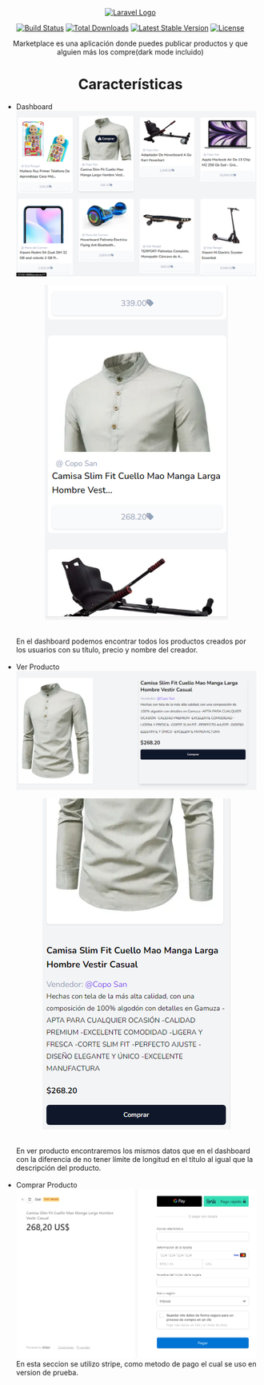 <p align="center"><a href="https://laravel.com" target="_blank"><img src="https://raw.githubusercontent.com/laravel/art/master/logo-lockup/5%20SVG/2%20CMYK/1%20Full%20Color/laravel-logolockup-cmyk-red.svg" width="400" alt="Laravel Logo"></a></p>

<p align="center">
<a href="https://travis-ci.org/laravel/framework"><img src="https://travis-ci.org/laravel/framework.svg" alt="Build Status"></a>
<a href="https://packagist.org/packages/laravel/framework"><img src="https://img.shields.io/packagist/dt/laravel/framework" alt="Total Downloads"></a>
<a href="https://packagist.org/packages/laravel/framework"><img src="https://img.shields.io/packagist/v/laravel/framework" alt="Latest Stable Version"></a>
<a href="https://packagist.org/packages/laravel/framework"><img src="https://img.shields.io/packagist/l/laravel/framework" alt="License"></a>
</p>

<p align="center">Marketplace es una aplicación donde puedes publicar productos y que alguien más los compre(dark mode incluido)</p>

<h1 align="center">Características</h1>

<ul>

<li >Dashboard<br>
<img src="./readmeFiles/dashboardProductosEscritorio.PNG"alt="Login"/><br>
<p align="center"><img src="./readmeFiles/dashboardProductosCelular.PNG"alt="Login"/></p><br>En el dashboard podemos encontrar todos los productos creados por los usuarios con su título, precio y nombre del creador.
</li>
<br>

<li >Ver Producto<br>
<img src="./readmeFiles/verProductoEscritorio.PNG"alt="Login"/><br>
<p align="center"><img src="./readmeFiles/verProductoCelular.PNG"alt="Login"/></p><br>En ver producto encontraremos los mismos datos que en el dashboard con la diferencia de no tener límite de longitud en el título al igual que la descripción del producto.
</li>
<br>

<li>Comprar Producto<br>
<img src="./readmeFiles/comprarProducto.PNG"alt="Login"/><br>En esta seccion se utilizo stripe, como metodo de pago el cual se uso en version de prueba.
</li>
<br>

<ul>

